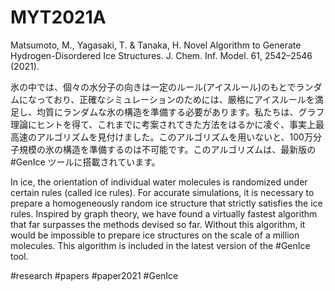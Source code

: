# MYT2021A

Matsumoto, M., Yagasaki, T. & Tanaka, H. Novel Algorithm to Generate Hydrogen-Disordered Ice Structures. J. Chem. Inf. Model. 61, 2542–2546 (2021).

氷の中では、個々の水分子の向きは一定のルール(アイスルール)のもとでランダムになっており、正確なシミュレーションのためには、厳格にアイスルールを満足し、均質にランダムな氷の構造を準備する必要があります。私たちは、グラフ理論にヒントを得て、これまでに考案されてきた方法をはるかに凌ぐ、事実上最高速のアルゴリズムを見付けました。このアルゴリズムを用いないと、100万分子規模の氷の構造を準備するのは不可能です。このアルゴリズムは、最新版の #GenIce ツールに搭載されています。

In ice, the orientation of individual water molecules is randomized under certain rules (called ice rules). For accurate simulations, it is necessary to prepare a homogeneously random ice structure that strictly satisfies the ice rules. Inspired by graph theory, we have found a virtually fastest algorithm that far surpasses the methods devised so far. Without this algorithm, it would be impossible to prepare ice structures on the scale of a million molecules. This algorithm is included in the latest version of the #GenIce tool.

#research #papers #paper2021 #GenIce
